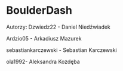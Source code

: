BoulderDash
===========





















Autorzy:
Dzwiedz22 - Daniel Niedźwiadek

Ardzio05 - Arkadiusz Mazurek

sebastiankarczewski - Sebastian Karczewski

ola1992- Aleksandra Kozdęba
